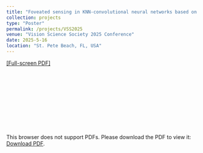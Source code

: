 ```yaml
---
title: "Foveated sensing in KNN-convolutional neural networks based on isotropic cortical magnification"
collection: projects
type: "Poster"
permalink: /projects/VSS2025
venue: "Vision Science Society 2025 Conference"
date: 2025-5-16
location: "St. Pete Beach, FL, USA"
---
```


[[Full-screen PDF]](/files/blauch_VSS_2025_fovknncnn_poster_final.pdf)

<object data="/files/blauch_VSS_2025_fovknncnn_poster_final.pdf" type="application/pdf" width="1000px" height="620px">
    <embed src="http://nblauch.github.io/files/blauch_VSS_2025_fovknncnn_poster_final.pdf">
        <p>This browser does not support PDFs. Please download the PDF to view it: <a href="http://nblauch.github.io/files/blauch_VSS_2025_fovknncnn_poster_final.pdf">Download PDF</a>.</p>
    </embed>
</object>